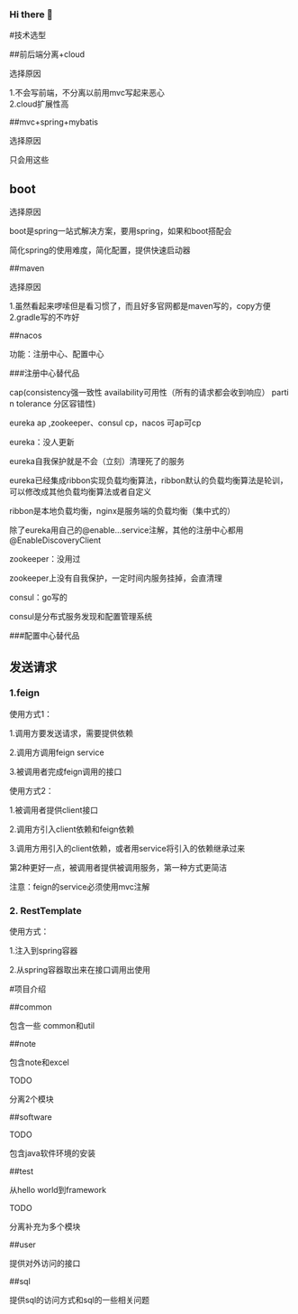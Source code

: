 ### Hi there 👋

<!--
**icboluo/icboluo** is a ✨ _special_ ✨ repository because its `README.md` (this file) appears on your GitHub profile.

Here are some ideas to get you started:

- 🔭 I’m currently working on ...
- 🌱 I’m currently learning ...
- 👯 I’m looking to collaborate on ...
- 🤔 I’m looking for help with ...
- 💬 Ask me about ...
- 📫 How to reach me: ...
- 😄 Pronouns: ...
- ⚡ Fun fact: ...
-->
#技术选型

##前后端分离+cloud

选择原因

1.不会写前端，不分离以前用mvc写起来恶心\
2.cloud扩展性高

##mvc+spring+mybatis

选择原因

只会用这些

## boot

选择原因

boot是spring一站式解决方案，要用spring，如果和boot搭配会

简化spring的使用难度，简化配置，提供快速启动器

##maven

选择原因

1.虽然看起来啰嗦但是看习惯了，而且好多官网都是maven写的，copy方便\
2.gradle写的不咋好

##nacos

功能：注册中心、配置中心

###注册中心替代品

cap(consistency强一致性 availability可用性（所有的请求都会收到响应） parti n tolerance 分区容错性)

eureka ap ,zookeeper、consul cp，nacos 可ap可cp

eureka：没人更新

eureka自我保护就是不会（立刻）清理死了的服务

eureka已经集成ribbon实现负载均衡算法，ribbon默认的负载均衡算法是轮训，可以修改成其他负载均衡算法或者自定义

ribbon是本地负载均衡，nginx是服务端的负载均衡（集中式的）

除了eureka用自己的@enable...service注解，其他的注册中心都用@EnableDiscoveryClient 

zookeeper：没用过

zookeeper上没有自我保护，一定时间内服务挂掉，会直清理

consul：go写的 

consul是分布式服务发现和配置管理系统


###配置中心替代品



## 发送请求

### 1.feign

使用方式1：

1.调用方要发送请求，需要提供依赖

2.调用方调用feign service

3.被调用者完成feign调用的接口

使用方式2：

1.被调用者提供client接口

2.调用方引入client依赖和feign依赖

3.调用方用引入的client依赖，或者用service将引入的依赖继承过来

第2种更好一点，被调用者提供被调用服务，第一种方式更简洁

注意：feign的service必须使用mvc注解

### 2. RestTemplate

使用方式：

1.注入到spring容器

2.从spring容器取出来在接口调用出使用



#项目介绍

##common

包含一些 common和util

##note

包含note和excel

TODO

分离2个模块

##software

TODO

包含java软件环境的安装 

##test

从hello world到framework

TODO

分离补充为多个模块

##user

提供对外访问的接口

##sql

提供sql的访问方式和sql的一些相关问题




